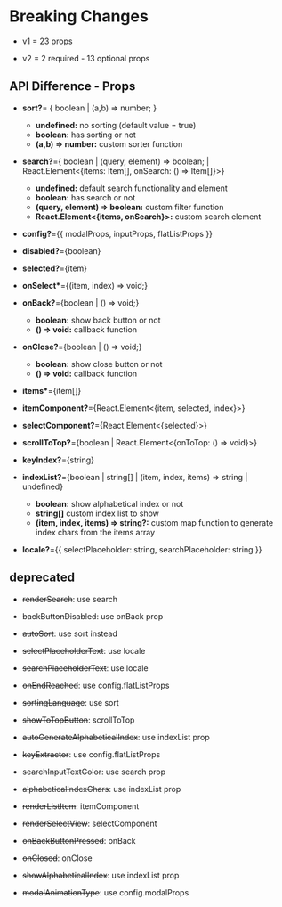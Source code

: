 # Breaking Changes

-   v1 = 23 props

-   v2 = 2 required - 13 optional props

## API Difference - Props

-   **sort?**= { boolean | (a,b) => number; }

    -   **undefined:** no sorting (default value = true)
    -   **boolean:** has sorting or not
    -   **(a,b) => number:** custom sorter function

-   **search?**={ boolean | (query, element) => boolean; | React.Element<{items: Item[], onSearch: () => Item[]}>}

    -   **undefined:** default search functionality and element
    -   **boolean:** has search or not
    -   **(query, element) => boolean:** custom filter function
    -   **React.Element<{items, onSearch}>:** custom search element

-   **config?**={{ modalProps, inputProps, flatListProps }}

-   **disabled?**={boolean}

-   **selected?**={item}

-   **onSelect\***={(item, index) => void;}

-   **onBack?**={boolean | () => void;}

    -   **boolean:** show back button or not
    -   **() => void:** callback function

-   **onClose?**={boolean | () => void;}

    -   **boolean:** show close button or not
    -   **() => void:** callback function

-   **items\***={item[]}

-   **itemComponent?**={React.Element<{item, selected, index}>}

-   **selectComponent?**={React.Element<{selected}>}

-   **scrollToTop?**={boolean | React.Element<{onToTop: () => void}>}

-   **keyIndex?**={string}

-   **indexList?**={boolean | string[] | (item, index, items) => string | undefined}

    -   **boolean:** show alphabetical index or not
    -   **string[]** custom index list to show
    -   **(item, index, items) => string?:** custom map function to generate index chars from the items array

-   **locale?**={{ selectPlaceholder: string, searchPlaceholder: string }}

## deprecated

-   ~~renderSearch~~: use search

-   ~~backButtonDisabled~~: use onBack prop

-   ~~autoSort~~: use sort instead

-   ~~selectPlaceholderText~~: use locale

-   ~~searchPlaceholderText~~: use locale

-   ~~onEndReached~~: use config.flatListProps

-   ~~sortingLanguage~~: use sort

-   ~~showToTopButton~~: scrollToTop

-   ~~autoGenerateAlphabeticalIndex~~: use indexList prop

-   ~~keyExtractor~~: use config.flatListProps

-   ~~searchInputTextColor~~: use search prop

-   ~~alphabeticalIndexChars~~: use indexList prop

-   ~~renderListItem~~: itemComponent

-   ~~renderSelectView~~: selectComponent

-   ~~onBackButtonPressed~~: onBack

-   ~~onClosed~~: onClose

-   ~~showAlphabeticalIndex~~: use indexList prop

-   ~~modalAnimationType~~: use config.modalProps
